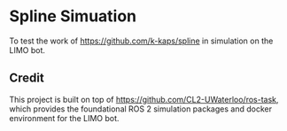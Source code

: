 # Spline Simuation

To test the work of https://github.com/k-kaps/spline in simulation on the LIMO bot.

## Credit

This project is built on top of https://github.com/CL2-UWaterloo/ros-task, which provides the foundational ROS 2 simulation packages and docker environment for the LIMO bot.
